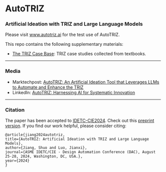 # AutoTRIZ
### Artificial Ideation with TRIZ and Large Language Models
Please visit www.autotriz.ai for the test use of AutoTRIZ.

This repo contains the following supplementary materials:
- [The TRIZ Case Base](https://github.com/shuojiangcn/AutoTRIZ-DETC24/blob/main/casebase/casebase.md): TRIZ case studies collected from textbooks.

***

### Media
- Marktechpost: [AutoTRIZ: An Artificial Ideation Tool that Leverages LLMs to Automate and Enhance the TRIZ](https://www.marktechpost.com/2024/04/06/autotriz-an-artificial-ideation-tool-that-leverages-large-language-models-llms-to-automate-and-enhance-the-triz-theory-of-inventive-problem-solving-methodology/)
- LinkedIn: [AutoTRIZ: Harnessing AI for Systematic Innovation](https://www.linkedin.com/feed/update/urn:li:activity:7181140783297638400/?updateEntityUrn=urn%3Ali%3Afs_feedUpdate%3A%28V2%2Curn%3Ali%3Aactivity%3A7181140783297638400%29)

***

### Citation
The paper has been accepted to [IDETC-CIE2024](https://event.asme.org/IDETC-CIE). Check out this [preprint version](https://arxiv.org/abs/2403.13002).
If you find our work helpful, please consider citing:

```
@article{jiang2024autotriz,
title={AutoTRIZ: Artificial Ideation with TRIZ and Large Language Models},
author={Jiang, Shuo and Luo, Jianxi},
journal={ASME IDETC/CIE - Design Automation Conference (DAC), August 25-28, 2024, Washington, DC, USA.},
year={2024}
}
```
